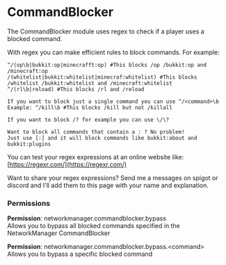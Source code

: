 # CommandBlocker

The CommandBlocker module uses regex to check if a player uses a blocked command.

With regex you can make efficient rules to block commands. For example:

```text
^/(op\b|bukkit:op|minecrafft:op) #This blocks /op /bukkit:op and /minecraft:op
/(whitelist|bukkit:whitelist|minecraf:whitelist) #This blocks /whitelist /bukkit:whitelist and /minecraft:whitelist
^/(rl\b|reload) #This blocks /rl and /reload

If you want to block just a single command you can use ^/<command>\b
Example: ^/kill\b #This blocks /kill but not /killall

If you want to block /? for example you can use \/\?

Want to block all commands that contain a : ? No problem!
Just use [:] and it will block commands like bukkit:about and bukkit:plugins
```

You can test your regex expressions at an online website like: [https://regexr.com/](https://regexr.com/)

Want to share your regex expressions? Send me a messages on spigot or discord and I'll add them to this page with your name and explanation.

### Permissions

**Permission**: networkmanager.commandblocker.bypass  
Allows you to bypass all blocked commands specified in the NetworkManager CommandBlocker

**Permission**: networkmanager.commandblocker.bypass.&lt;command&gt;  
Allows you to bypass a specific blocked command



